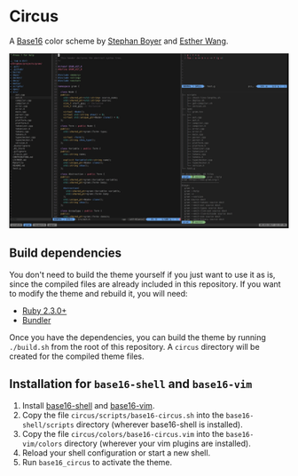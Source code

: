 # Circus

A [Base16](https://github.com/chriskempson/base16) color scheme by [Stephan Boyer](https://github.com/stepchowfun) and [Esther Wang](https://github.com/ewang12).

![Screenshot](https://raw.githubusercontent.com/stepchowfun/base16-circus-scheme/master/screenshot.png)

## Build dependencies

You don't need to build the theme yourself if you just want to use it as is, since the compiled files are already included in this repository. If you want to modify the theme and rebuild it, you will need:

- [Ruby 2.3.0+](https://www.ruby-lang.org/en/)
- [Bundler](http://bundler.io/)

Once you have the dependencies, you can build the theme by running `./build.sh` from the root of this repository. A `circus` directory will be created for the compiled theme files.

## Installation for `base16-shell` and `base16-vim`

1. Install [base16-shell](https://github.com/chriskempson/base16-shell) and [base16-vim](https://github.com/chriskempson/base16-vim).
2. Copy the file `circus/scripts/base16-circus.sh` into the `base16-shell/scripts` directory (wherever base16-shell is installed).
3. Copy the file `circus/colors/base16-circus.vim` into the `base16-vim/colors` directory (wherever your vim plugins are installed).
4. Reload your shell configuration or start a new shell.
5. Run `base16_circus` to activate the theme.

